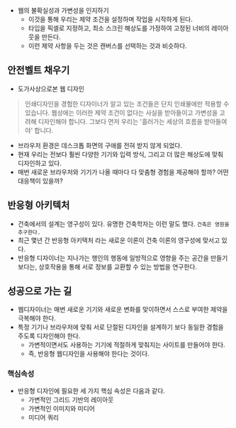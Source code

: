 
- 웹의 불확실성과 가변성을 인지하기 
	- 이것을 통해 우리는 제약 조건을 설정하며 작업을 시작하게 된다. 
	- 타입을 픽셀로 지정하고, 최소 스크린 해상도를 가정하여 고정된 너비의 레이아웃을 만든다. 
	- 이런 제약 사항을 두는 것은 캔버스를 선택하는 것과 비슷하다. 


## 안전벨트 채우기 

- 도가사상으로본 웹 디자인 

> 인쇄디자인을 경험한 디자이너가 알고 있는 조건들은 단지 인쇄물에만 적용할 수 있습니다. 웹상에는 이러한 제약 조건이 없다는 사실을 받아들이고 가변성을 고려해 디자인해야 합니다. 그보다 먼저 우리는 '흘러가는 세상의 흐름을 받아들여야' 합니다. 


- 브라우저 환경은 데스크톱 화면의 구애를 전혀 받지 않게 되었다. 
- 현재 우리는 전보다 훨씬 다양한 기기와 입력 방식, 그리고 더 많은 해상도에 맞춰 디자인하고 있다. 
- 매번 새로운 브라우저와 기기가 나올 때마다 다 맞춤형 경험을 제공해야 할까? 어떤 대응책이 있을까? 


## 반응형 아키텍처 

- 건축에서의 설계는 영구성이 있다. 유명한 건축학자는 이런 말도 했다. `건축은 영원을 추구한다.` 
- 최근 몇년 간 반응형 아키텍처 라는 새로운 이론이 건축 이론의 영구성에 맞서고 있다. 
- 반응형 디자이너는 지나가는 행인의 행동에 일방적으로 영향을 주는 공간을 만들기 보다는, 상호작용을 통해 서로 정보를 교환할 수 있는 방법을 연구한다. 


## 성공으로 가는 길

- 웹디자이너는 매번 새로운 기기와 새로운 변화를 맞이하면서 스스로 부여한 제약을 극복해야 한다. 
- 특정 기기나 브라우저에 맞춰 서로 단절된 디자인을 설계하기 보다 동일한 경험을 주도록 디자인해야 한다. 
	- 가변적이면서도 사용하는 기기에 적절하게 맞춰지는 사이트를 만들어야 한다. 
	- 즉, 반응형 웹디자인을 사용해야 한다는 것이다. 


### 핵심속성

- 반응형 디자인에 필요한 세 가지 핵심 속성은 다음과 같다. 
	- 가변적인 그리드 기반의 레이아웃 
	- 가변적인 이미지와 미디어 
	- 미디어 쿼리 